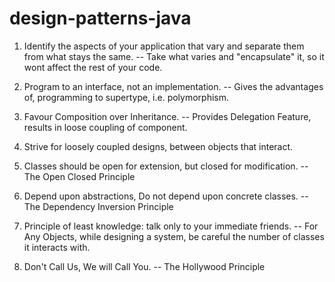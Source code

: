 # design-patterns-java

1. Identify the aspects of your application that vary and separate them from what stays the same.
                -- Take what varies and "encapsulate" it, so it wont affect the rest of your code.

2. Program to an interface, not an implementation.
                -- Gives the advantages of, programming to supertype, i.e. polymorphism.

3. Favour Composition over Inheritance.
                -- Provides Delegation Feature, results in loose coupling of component.

4. Strive for loosely coupled designs, between objects that interact.

5. Classes should be open for extension, but closed for modification.
                -- The Open Closed Principle
                
6. Depend upon abstractions, Do not depend upon concrete classes.
                -- The Dependency Inversion Principle
                
7. Principle of least knowledge: talk only to your immediate friends.
                -- For Any Objects, while designing a system, be careful the number of classes it interacts with.

8. Don't Call Us, We will Call You.
                -- The Hollywood Principle